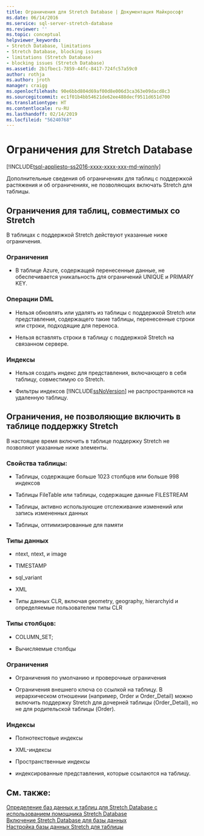 ```yaml
---
title: Ограничения для Stretch Database | Документация Майкрософт
ms.date: 06/14/2016
ms.service: sql-server-stretch-database
ms.reviewer: ''
ms.topic: conceptual
helpviewer_keywords:
- Stretch Database, limitations
- Stretch Database, blocking issues
- limitations (Stretch Database)
- blocking issues (Stretch Database)
ms.assetid: 2b1fbec1-7859-44fc-8417-724fc57a59c0
author: rothja
ms.author: jroth
manager: craigg
ms.openlocfilehash: 90e6bbd804d69af00d8e006d3ca363e09dacd8c3
ms.sourcegitcommit: ec1f01b4bb54621de62ee488decf9511d651d700
ms.translationtype: HT
ms.contentlocale: ru-RU
ms.lasthandoff: 02/14/2019
ms.locfileid: "56240768"
---
```

# <a name="limitations-for-stretch-database"></a>Ограничения для Stretch Database
[!INCLUDE[tsql-appliesto-ss2016-xxxx-xxxx-xxx-md-winonly](../../includes/tsql-appliesto-ss2016-xxxx-xxxx-xxx-md-winonly.md)]


  Дополнительные сведения об ограничениях для таблиц с поддержкой растяжения и об ограничениях, не позволяющих включать Stretch для таблицы.  
  
##  <a name="Caveats"></a> Ограничения для таблиц, совместимых со Stretch  
  
В таблицах с поддержкой Stretch действуют указанные ниже ограничения.  
  
### <a name="constraints"></a>Ограничения  
-   В таблице Azure, содержащей перенесенные данные, не обеспечивается уникальность для ограничений UNIQUE и PRIMARY KEY.  
  
### <a name="dml-operations"></a>Операции DML  
-   Нельзя обновлять или удалять из таблицы с поддержкой Stretch или представления, содержащего такие таблицы, перенесенные строки или строки, подходящие для переноса.  
  
-   Нельзя вставлять строки в таблицу с поддержкой Stretch на связанном сервере.  
  
### <a name="indexes"></a>Индексы  
-   Нельзя создать индекс для представления, включающего в себя таблицу, совместимую со Stretch.  
  
-   Фильтры индексов [!INCLUDE[ssNoVersion](../../includes/ssnoversion-md.md)] не распространяются на удаленную таблицу.  
  
##  <a name="Limitations"></a> Ограничения, не позволяющие включить в таблице поддержку Stretch  
   
 В настоящее время включить в таблице поддержку Stretch не позволяют указанные ниже элементы.  
  
 ### <a name="table-properties"></a>Свойства таблицы:  
-   Таблицы, содержащие больше 1023 столбцов или больше 998 индексов  
  
-   Таблицы FileTable или таблицы, содержащие данные FILESTREAM  
  
-   Таблицы, активно использующие отслеживание изменений или запись измененных данных  
  
-   Таблицы, оптимизированные для памяти  
  
### <a name="data-types"></a>Типы данных  
-   ntext, ntext, и image  
  
-   TIMESTAMP  
  
-   sql_variant  
  
-   XML  
  
-   Типы данных CLR, включая geometry, geography, hierarchyid и определяемые пользователем типы CLR  
  
 ### <a name="column-types"></a>Типы столбцов:  
 -   COLUMN_SET;  
  
-   Вычисляемые столбцы  
  
### <a name="constraints"></a>Ограничения  
-   Ограничения по умолчанию и проверочные ограничения  
  
-   Ограничения внешнего ключа со ссылкой на таблицу. В иерархическом отношении (например, Order и Order_Detail) можно включить поддержку Stretch для дочерней таблицы (Order_Detail), но не для родительской таблицы (Order).  
  
### <a name="indexes"></a>Индексы  
-   Полнотекстовые индексы  
  
-   XML-индексы  
  
-   Пространственные индексы  
  
-   индексированные представления, которые ссылаются на таблицу.  
  
## <a name="see-also"></a>См. также:  
 [Определение баз данных и таблиц для Stretch Database с использованием помощника Stretch Database](../../sql-server/stretch-database/stretch-database-databases-and-tables-stretch-database-advisor.md)   
 [Включение Stretch Database для базы данных](../../sql-server/stretch-database/enable-stretch-database-for-a-database.md)   
 [Настройка базы данных Stretch для таблицы](../../sql-server/stretch-database/enable-stretch-database-for-a-table.md)  
  
  

